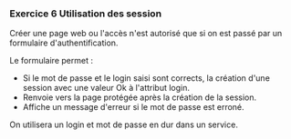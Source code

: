 ### Exercice 6 Utilisation des session

Créer une page web ou l'accès n'est autorisé que si on est passé par un formulaire d'authentification.

Le formulaire permet :

- Si le mot de passe et le login saisi sont corrects, la création d'une session avec une valeur Ok à l'attribut login.
- Renvoie vers la page protégée après la création de la session.
- Affiche un message d'erreur si le mot de passe est erroné.

On utilisera un login et mot de passe en dur dans un service.